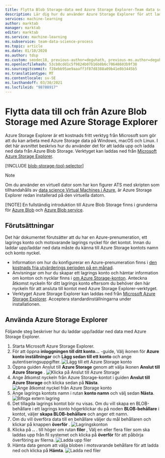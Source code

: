 ```yaml
---
title: Flytta Blob Storage-data med Azure Storage Explorer-Team data science process
description: Lär dig hur du använder Azure Storage Explorer för att ladda upp och ladda ned data från Azure Blob Storage.
services: machine-learning
author: marktab
manager: marktab
editor: marktab
ms.service: machine-learning
ms.subservice: team-data-science-process
ms.topic: article
ms.date: 01/10/2020
ms.author: tdsp
ms.custom: seodec18, previous-author=deguhath, previous-ms.author=deguhath
ms.openlocfilehash: 53cb8cdd1c5f9824b07b16b8b6c70648603b9f38
ms.sourcegitcommit: f28ebb95ae9aaaff3f87d8388a09b41e0b3445b5
ms.translationtype: MT
ms.contentlocale: sv-SE
ms.lasthandoff: 03/30/2021
ms.locfileid: "98788917"
---
```

# <a name="move-data-to-and-from-azure-blob-storage-using-azure-storage-explorer"></a>Flytta data till och från Azure Blob Storage med Azure Storage Explorer
Azure Storage Explorer är ett kostnads fritt verktyg från Microsoft som gör att du kan arbeta med Azure Storage data på Windows, macOS och Linux. I det här avsnittet beskrivs hur du använder det för att ladda upp och ladda ned data från Azure Blob Storage. Verktyget kan laddas ned från [Microsoft Azure Storage Explorer](https://storageexplorer.com/).

[!INCLUDE [blob-storage-tool-selector](../../../includes/machine-learning-blob-storage-tool-selector.md)]

> [!NOTE]
> Om du använder en virtuell dator som har kon figurer ATS med skripten som tillhandahålls av [data science Virtual Machines i Azure](../data-science-virtual-machine/overview.md), är Azure Storage Explorer redan installerad på den virtuella datorn.
> 
> [!NOTE]
> En fullständig introduktion till Azure Blob Storage finns i grunderna för [Azure Blob](../../storage/blobs/storage-quickstart-blobs-dotnet.md) och [Azure Blob service](/rest/api/storageservices/Blob-Service-Concepts).   
> 
> 

## <a name="prerequisites"></a>Förutsättningar
Det här dokumentet förutsätter att du har en Azure-prenumeration, ett lagrings konto och motsvarande lagrings nyckel för det kontot. Innan du laddar upp/laddar ned data måste du känna till Azure Storage kontots namn och konto nyckel. 

* Information om hur du konfigurerar en Azure-prenumeration finns i [den kostnads fria utvärderings perioden på en månad](https://azure.microsoft.com/pricing/free-trial/).
* Anvisningar om hur du skapar ett lagrings konto och hämtar information om konton och nycklar finns i [om Azure Storage-konton](../../storage/common/storage-account-create.md). Anteckna åtkomst nyckeln för ditt lagrings konto eftersom du behöver den här nyckeln för att ansluta till kontot med Azure Storage Explorer-verktyget.
* Verktyget Azure Storage Explorer kan laddas ned från [Microsoft Azure Storage Explorer](https://storageexplorer.com/). Acceptera standardinställningarna under installationen.

<a id="explorer"></a>

## <a name="use-azure-storage-explorer"></a>Använda Azure Storage Explorer
Följande steg beskriver hur du laddar upp/laddar ned data med Azure Storage Explorer. 

1. Starta Microsoft Azure Storage Explorer.
2. För att öppna **inloggningen till ditt konto...** -guide, Välj ikonen för **Azure konto inställningar** och **Lägg sedan till ett konto** och ange autentiseringsuppgifter. 
![Lägg till ett Azure Storage konto](./media/move-data-to-azure-blob-using-azure-storage-explorer/add-an-azure-store-account.png)
3. Öppna guiden Anslut till **Azure Storage** genom att välja ikonen **Anslut till Azure Storage** . ![Klicka på Anslut till Azure Storage](./media/move-data-to-azure-blob-using-azure-storage-explorer/connect-to-azure-storage-1.png)
4. Ange åtkomst nyckeln från Azure Storage-kontot i guiden **Anslut till Azure Storage** och klicka sedan på **Nästa**. ![Ange åtkomst nyckel från Azure Storage konto](./media/move-data-to-azure-blob-using-azure-storage-explorer/connect-to-azure-storage-2.png)
5. Ange lagrings kontots namn i rutan **konto namn** och välj sedan **Nästa**. ![Bifoga extern lagring](./media/move-data-to-azure-blob-using-azure-storage-explorer/attach-external-storage.png)
6. Det tillagda lagrings kontot bör nu visas. Om du vill skapa en BLOB-behållare i ett lagrings konto högerklickar du på noden **BLOB-behållare** i kontot, väljer **skapa BLOB-behållare** och anger ett namn.
7. Om du vill överföra data till en behållare väljer du mål behållaren och klickar på knappen **överför** .
![Lagringskonton](./media/move-data-to-azure-blob-using-azure-storage-explorer/storage-accounts.png)
8. Klicka på **..** . till höger om rutan **filer** , Välj en eller flera filer som ska laddas upp från fil systemet och klicka på **överför** för att påbörja överföring av filerna. ![ Ladda upp filer](./media/move-data-to-azure-blob-using-azure-storage-explorer/upload-files-to-blob.png)
9. Hämta data genom att välja bloben i motsvarande behållare för att ladda ned och klicka på **Hämta**. ![Ladda ned filer](./media/move-data-to-azure-blob-using-azure-storage-explorer/download-files-from-blob.png)
